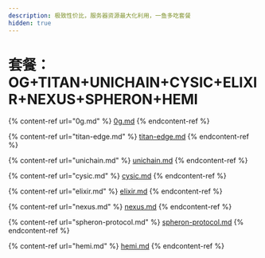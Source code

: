 ```yaml
---
description: 极致性价比，服务器资源最大化利用，一鱼多吃套餐
hidden: true
---
```


# 套餐：OG+TITAN+UNICHAIN+CYSIC+ELIXIR+NEXUS+SPHERON+HEMI

{% content-ref url="0g.md" %}
[0g.md](0g.md)
{% endcontent-ref %}

{% content-ref url="titan-edge.md" %}
[titan-edge.md](titan-edge.md)
{% endcontent-ref %}

{% content-ref url="unichain.md" %}
[unichain.md](unichain.md)
{% endcontent-ref %}

{% content-ref url="cysic.md" %}
[cysic.md](cysic.md)
{% endcontent-ref %}

{% content-ref url="elixir.md" %}
[elixir.md](elixir.md)
{% endcontent-ref %}

{% content-ref url="nexus.md" %}
[nexus.md](nexus.md)
{% endcontent-ref %}

{% content-ref url="spheron-protocol.md" %}
[spheron-protocol.md](spheron-protocol.md)
{% endcontent-ref %}

{% content-ref url="hemi.md" %}
[hemi.md](hemi.md)
{% endcontent-ref %}
